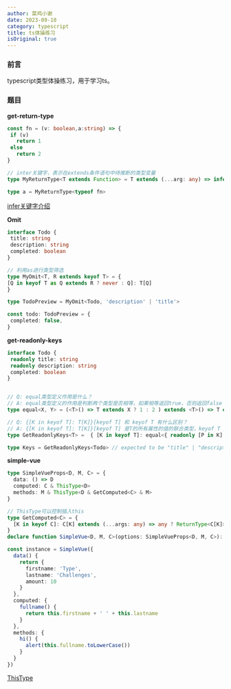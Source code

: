 ```yaml
---
author: 菜鸡小谢
date: 2023-09-10
category: typescript
title: ts体操练习
isOriginal: true
---
```

### 前言

typescript类型体操练习，用于学习ts。

### 题目

**get-return-type**

```typescript
const fn = (v: boolean,a:string) => {
 if (v)
   return 1
 else
   return 2
}

// inter关键字，表示在extends条件语句中待推断的类型变量
type MyReturnType<T extends Function> = T extends (...arg: any) => infer p ? p :never

type a = MyReturnType<typeof fn>
```

[infer关键字介绍](https://jkchao.github.io/typescript-book-chinese/tips/infer.html#%E4%BB%8B%E7%BB%8D)

**Omit**

```typescript
interface Todo {
 title: string
 description: string
 completed: boolean
}

// 利用as进行类型筛选
type MyOmit<T, R extends keyof T> = {
[Q in keyof T as Q extends R ? never : Q]: T[Q]
}

type TodoPreview = MyOmit<Todo, 'description' | 'title'>

const todo: TodoPreview = {
 completed: false,
}
```

**get-readonly-keys**

```typescript
interface Todo {
 readonly title: string
 readonly description: string
 completed: boolean
}


// Q: equal类型定义作用是什么？
// A: equal类型定义的作用是判断两个类型是否相等，如果相等返回true，否则返回false
type equal<X, Y> = (<T>() => T extends X ? 1 : 2 ) extends <T>() => T extends Y ? 1 : 2 ? true : false

// Q: {[K in keyof T]: T[K]}[keyof T] 和 keyof T 有什么区别？
// A: {[K in keyof T]: T[K]}[keyof T] 是T的所有属性的值的联合类型，keyof T 是T的所有属性的联合类型
type GetReadonlyKeys<T> =  { [K in keyof T]: equal<{ readonly [P in K]: T[K] }, { [P in K]: T[K] }> extends true ? K : never }[keyof T]

type Keys = GetReadonlyKeys<Todo> // expected to be "title" | "description"
```

**simple-vue**

```typescript
type SimpleVueProps<D, M, C> = {
  data: () => D
  computed: C & ThisType<D>
  methods: M & ThisType<D & GetComputed<C> & M>
}

// ThisType可以控制插入this
type GetComputed<C> = {
  [K in keyof C]: C[K] extends (...args: any) => any ? ReturnType<C[K]> : never
}
declare function SimpleVue<D, M, C>(options: SimpleVueProps<D, M, C>): any

const instance = SimpleVue({
  data() {
    return {
      firstname: 'Type',
      lastname: 'Challenges',
      amount: 10
    }
  },
  computed: {
    fullname() {
      return this.firstname + ' ' + this.lastname
    }
  },
  methods: {
    hi() {
      alert(this.fullname.toLowerCase())
    }
  }
})

```

[ThisType](https://jkchao.github.io/typescript-book-chinese/typings/thisType.html)
